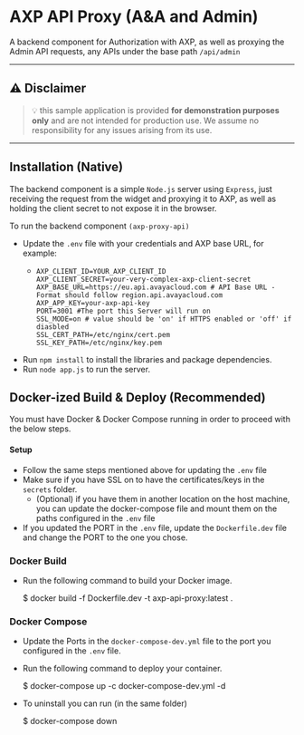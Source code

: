 # AXP API Proxy (A&A and Admin)

A backend component for Authorization with AXP, as well as proxying the Admin API requests, any APIs under the base path `/api/admin`

---

## :warning: **Disclaimer**

> :bulb: this sample application is provided **for demonstration purposes only** and are not intended for production use. We assume no responsibility for any issues arising from its use.

---

## Installation (Native)

The backend component is a simple `Node.js` server using `Express`, just receiving the request from the widget and proxying it to AXP, as well as holding the client secret to not expose it in the browser.

To run the backend component `(axp-proxy-api)`

- Update the `.env` file with your credentials and AXP base URL, for example:
  - ```env
    AXP_CLIENT_ID=YOUR_AXP_CLIENT_ID
    AXP_CLIENT_SECRET=your-very-complex-axp-client-secret
    AXP_BASE_URL=https://eu.api.avayacloud.com # API Base URL - Format should follow region.api.avayacloud.com
    AXP_APP_KEY=your-axp-api-key
    PORT=3001 #The port this Server will run on
    SSL_MODE=on # value should be 'on' if HTTPS enabled or 'off' if diasbled
    SSL_CERT_PATH=/etc/nginx/cert.pem
    SSL_KEY_PATH=/etc/nginx/key.pem
    ```
- Run `npm install` to install the libraries and package dependencies.
- Run `node app.js` to run the server.

## Docker-ized Build & Deploy (Recommended)

  You must have Docker & Docker Compose running in order to proceed with the below steps.

#### Setup
- Follow the same steps mentioned above for updating the `.env` file
- Make sure if you have SSL on to have the certificates/keys in the `secrets` folder.
  - (Optional) if you have them in another location on the host machine, you can update the docker-compose file and mount them on the paths configured in the `.env` file
- If you updated the PORT in the `.env` file, update the `Dockerfile.dev` file and change the PORT to the one you chose.

### Docker Build
- Run the following command to build your Docker image.

  $ docker build -f Dockerfile.dev -t axp-api-proxy:latest .

### Docker Compose
- Update the Ports in the `docker-compose-dev.yml` file to the port you configured in the `.env` file.
- Run the following command to deploy your container.

  $ docker-compose up -c docker-compose-dev.yml -d

- To uninstall you can run (in the same folder)

  $ docker-compose down


